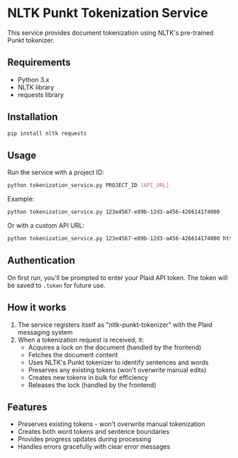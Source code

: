 # NLTK Punkt Tokenization Service

This service provides document tokenization using NLTK's pre-trained Punkt tokenizer.

## Requirements

- Python 3.x
- NLTK library
- requests library

## Installation

```bash
pip install nltk requests
```

## Usage

Run the service with a project ID:

```bash
python tokenization_service.py PROJECT_ID [API_URL]
```

Example:
```bash
python tokenization_service.py 123e4567-e89b-12d3-a456-426614174000
```

Or with a custom API URL:
```bash
python tokenization_service.py 123e4567-e89b-12d3-a456-426614174000 http://localhost:8085
```

## Authentication

On first run, you'll be prompted to enter your Plaid API token. The token will be saved to `.token` for future use.

## How it works

1. The service registers itself as "nltk-punkt-tokenizer" with the Plaid messaging system
2. When a tokenization request is received, it:
   - Acquires a lock on the document (handled by the frontend)
   - Fetches the document content
   - Uses NLTK's Punkt tokenizer to identify sentences and words
   - Preserves any existing tokens (won't overwrite manual edits)
   - Creates new tokens in bulk for efficiency
   - Releases the lock (handled by the frontend)

## Features

- Preserves existing tokens - won't overwrite manual tokenization
- Creates both word tokens and sentence boundaries
- Provides progress updates during processing
- Handles errors gracefully with clear error messages